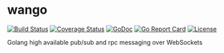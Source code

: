 # wango
[![Build Status](https://travis-ci.org/getblank/wango.svg?branch=master)](https://travis-ci.org/getblank/wango)
[![Coverage Status](https://coveralls.io/repos/github/getblank/wango/badge.svg?branch=master)](https://coveralls.io/github/getblank/wango?branch=master)
[![GoDoc](https://godoc.org/github.com/getblank/wango?status.svg)](https://godoc.org/github.com/getblank/wango)
[![Go Report Card](https://goreportcard.com/badge/github.com/getblank/wango)](https://goreportcard.com/report/github.com/getblank/wango)
[![License](https://img.shields.io/badge/license-MIT-blue.svg)](https://github.com/getblank/wango/blob/master/LICENSE)

Golang high available pub/sub and rpc messaging over WebSockets
